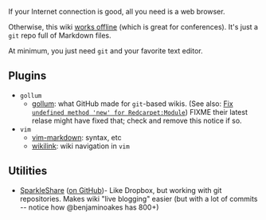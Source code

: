 If your Internet connection is good, all you need is a web browser.

Otherwise, this wiki [works offline](https://github.com/newhavenrb/conferences/wiki/_access) (which is great for conferences). It's just a `git` repo full of Markdown files.

At minimum, you just need `git` and your favorite text editor.

## Plugins

* `gollum`
    * [gollum](https://github.com/github/gollum): what GitHub made for `git`-based wikis.  (See also: [Fix `undefined method 'new' for Redcarpet:Module`](https://github.com/github/gollum/pull/271))  FIXME their latest relase might have fixed that; check and remove this notice if so.
* `vim`
    * [vim-markdown](https://github.com/tpope/vim-markdown): syntax, etc
    * [wikilink](https://github.com/mmai/wikilink): wiki navigation in `vim`

## Utilities

* [SparkleShare](http://www.sparkleshare.org/) ([on GitHub](https://github.com/hbons/sparkleshare))- Like Dropbox, but working with git repositories.  Makes wiki "live blogging" easier (but with a lot of commits -- notice how @benjaminoakes has 800+)
